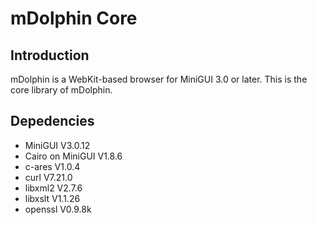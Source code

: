 # mDolphin Core

## Introduction

mDolphin is a WebKit-based browser for MiniGUI 3.0 or later.
This is the core library of mDolphin.


## Depedencies

  * MiniGUI V3.0.12
  * Cairo on MiniGUI V1.8.6
  * c-ares V1.0.4
  * curl V7.21.0
  * libxml2 V2.7.6
  * libxslt V1.1.26
  * openssl V0.9.8k
